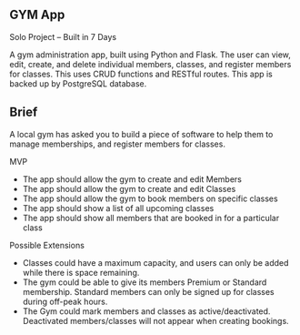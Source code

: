 ## GYM App 
Solo Project – Built in 7 Days

A gym administration app, built using Python and Flask. The user can view, edit, create, and delete individual members, classes, and register members for classes. This uses CRUD functions and RESTful routes. This app is backed up by PostgreSQL database.

## Brief
A local gym has asked you to build a piece of software to help them to manage memberships, and register members for classes.

MVP
- The app should allow the gym to create and edit Members
- The app should allow the gym to create and edit Classes
- The app should allow the gym to book members on specific classes
- The app should show a list of all upcoming classes
- The app should show all members that are booked in for a particular class

Possible Extensions
- Classes could have a maximum capacity, and users can only be added while there is space remaining.
- The gym could be able to give its members Premium or Standard membership. Standard members can only be signed up for classes during off-peak hours.
- The Gym could mark members and classes as active/deactivated. Deactivated members/classes will not appear when creating bookings.
